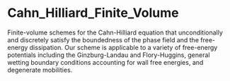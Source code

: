 # Cahn_Hilliard_Finite_Volume
Finite-volume schemes for the Cahn-Hilliard equation that unconditionally and discretely satisfy the boundedness of the phase field and the free-energy dissipation. Our scheme is applicable to a variety of free-energy potentials including the Ginzburg-Landau and Flory-Huggins, general wetting boundary conditions accounting for wall free energies, and degenerate mobilities.
